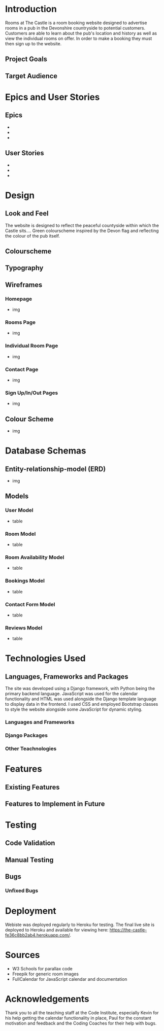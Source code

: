 # Introduction

Rooms at The Castle is a room booking website designed to advertise rooms in a pub in the Devonshire countryside to potential customers. Customers are able to learn about the pub's location and history as well as view the individual rooms on offer. In order to make a booking they must then sign up to the website.

## Project Goals

## Target Audience

# Epics and User Stories

## Epics
-
-
-

## User Stories
-
-
-

# Design
## Look and Feel

The website is designed to reflect the peaceful countyside within which the Castle sits....
Green colourscheme inspired by the Devon flag and reflecting the colour of the pub itself.

## Colourscheme

## Typography

## Wireframes

### Homepage
- img
### Rooms Page
- img
### Individual Room Page
- img
### Contact Page
- img
### Sign Up/In/Out Pages
- img
## Colour Scheme
- img
# Database Schemas

## Entity-relationship-model (ERD)
- img
## Models

### User Model
- table
### Room Model
- table
### Room Availability Model
- table
### Bookings Model
- table
### Contact Form Model
- table
### Reviews Model
- table

# Technologies Used

## Languages, Frameworks and Packages

The site was developed using a Django framework, with Python being the primary backend language. JavaScript was used for the calendar functionality and HTML was used alongside the Django template language to display data in the frontend. I used CSS and employed Bootstrap classes to style the website alongside some JavaScript for dynamic styling.

### Languages and Frameworks

### Django Packages

### Other Teachnologies

# Features 

## Existing Features 

## Features to Implement in Future 

# Testing

## Code Validation

## Manual Testing

## Bugs 

### Unfixed Bugs

# Deployment

Webiste was deployed regularly to Heroku for testing. The final live site is deployed to Heroku and available for viewing here: https://the-castle-fe36c8bb2ab4.herokuapp.com/.

# Sources

- W3 Schools for parallax code
- Freepik for generic room images
- FullCalendar for JavaScript calendar and documentation 

# Acknowledgements

Thank you to all the teaching staff at the Code Institute, especially Kevin for his help getting the calendar functionality in place, Paul for the constant motivation and feedback and the Coding Coaches for their help with bugs.


